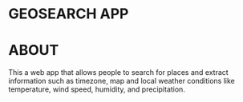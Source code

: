 # GEOSEARCH APP

# ABOUT
This a web app that allows people to search for places and extract information such as timezone, map and local weather conditions like temperature, wind speed, humidity, and precipitation.
